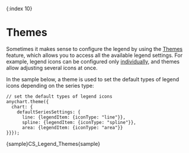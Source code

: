 {:index 10}
# Themes

Sometimes it makes sense to configure the legend by using the [Themes](../../Appearance_Settings/Themes) feature, which allows you to access all the available legend settings. For example, legend icons can be configured only [individually](Individual_Legend_Items#icons), and themes allow adjusting several icons at once.

In the sample below, a theme is used to set the default types of legend icons depending on the series type:

```
// set the default types of legend icons
anychart.theme({
  chart: {
    defaultSeriesSettings: {
      line: {legendItem: {iconType: "line"}},
      spline: {legendItem: {iconType: "spline"}},
      area: {legendItem: {iconType: "area"}}
}}});
```

{sample}CS\_Legend\_Themes{sample}